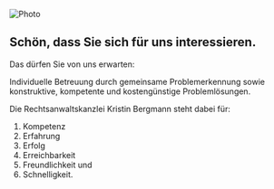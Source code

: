 ![Photo](img/photo.jpg)

## Schön, dass Sie sich für uns interessieren.

Das dürfen Sie von uns erwarten:

Individuelle Betreuung durch gemeinsame Problemerkennung sowie konstruktive, kompetente und kostengünstige Problemlösungen.

Die Rechtsanwaltskanzlei Kristin Bergmann steht dabei für:

1.	Kompetenz
2.	Erfahrung
3.	Erfolg
4.	Erreichbarkeit
5.	Freundlichkeit und
6.	Schnelligkeit.
